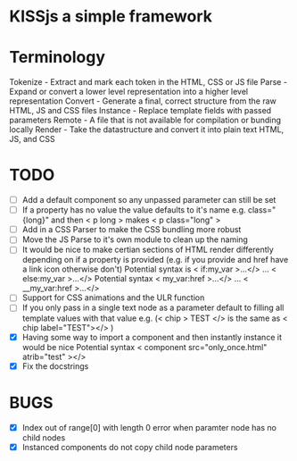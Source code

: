# KISSjs a simple framework

# Terminology
   Tokenize - Extract and mark each token in the HTML, CSS or JS file
   Parse - Expand or convert a lower level representation into a higher level representation
   Convert - Generate a final, correct structure from the raw HTML, JS and CSS files
   Instance - Replace template fields with passed parameters
   Remote - A file that is not available for compilation or bunding locally
   Render - Take the datastructure and convert it into plain text HTML, JS, and CSS

# TODO
 - [ ] Add a default component so any unpassed parameter can still be set
 - [ ] If a property has no value the value defaults to it's name e.g. class="{long}" and then < p long > makes < p class="long" >
 - [ ] Add in a CSS Parser to make the CSS bundling more robust
 - [ ] Move the JS Parse to it's own module to clean up the naming
 - [ ] It would be nice to make certian sections of HTML render differently depending on if a property is provided (e.g. if you provide and href have a link icon otherwise don't)
            Potential syntax is < if:my_var >...</> ... < else:my_var >...</>
            Potential syntax < my_var:href >...</> ... < __my_var:href >...</>
 - [ ] Support for CSS animations and the ULR function 
 - [ ] If you only pass in a single text node as a parameter default to filling all template values with that value
            e.g. (< chip > TEST </> is the same as < chip label="TEST"></> )
 - [x] Having some way to import a component and then instantly instance it would be nice
            Potential syntax < component src="only_once.html" atrib="test" ></>
 - [x] Fix the docstrings

# BUGS
 - [x] Index out of range[0] with length 0 error when paramter node has no child nodes
 - [x] Instanced components do not copy child node parameters